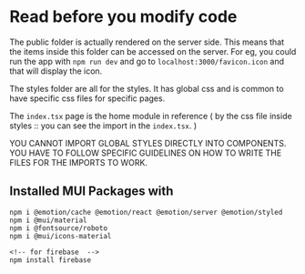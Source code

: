 
# Read before you modify code

The public folder is actually rendered on the server side. This means that the items inside this folder can be accessed on the server. For eg, you could run the app with `npm run dev` and go to `localhost:3000/favicon.icon` and that will display the icon.

The styles folder are all for the styles. It has global css and is common to have specific css files for specific pages.

The `index.tsx` page is the home module in reference ( by the css file inside styles :: you can see the import in the `index.tsx`. )

YOU CANNOT IMPORT GLOBAL STYLES DIRECTLY INTO COMPONENTS.
YOU HAVE TO FOLLOW SPECIFIC GUIDELINES ON HOW TO WRITE THE FILES FOR THE IMPORTS TO WORK.

## Installed MUI Packages with 

```
npm i @emotion/cache @emotion/react @emotion/server @emotion/styled
npm i @mui/material
npm i @fontsource/roboto
npm i @mui/icons-material

<!-- for firebase  -->
npm install firebase
```
